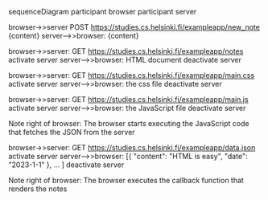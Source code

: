 sequenceDiagram
participant browser
participant server

browser->>server POST https://studies.cs.helsinki.fi/exampleapp/new_note {content}
    server-->>browser: {content}

browser->>server: GET https://studies.cs.helsinki.fi/exampleapp/notes
    activate server
    server-->>browser: HTML document
    deactivate server

browser->>server: GET https://studies.cs.helsinki.fi/exampleapp/main.css
    activate server
    server-->>browser: the css file
    deactivate server

browser->>server: GET https://studies.cs.helsinki.fi/exampleapp/main.js
    activate server
    server-->>browser: the JavaScript file
    deactivate server

Note right of browser: The browser starts executing the JavaScript code that fetches the JSON from the server


browser->>server: GET https://studies.cs.helsinki.fi/exampleapp/data.json
    activate server
    server-->>browser: [{ "content": "HTML is easy", "date": "2023-1-1" }, ... ]
    deactivate server

Note right of browser: The browser executes the callback function that renders the notes


